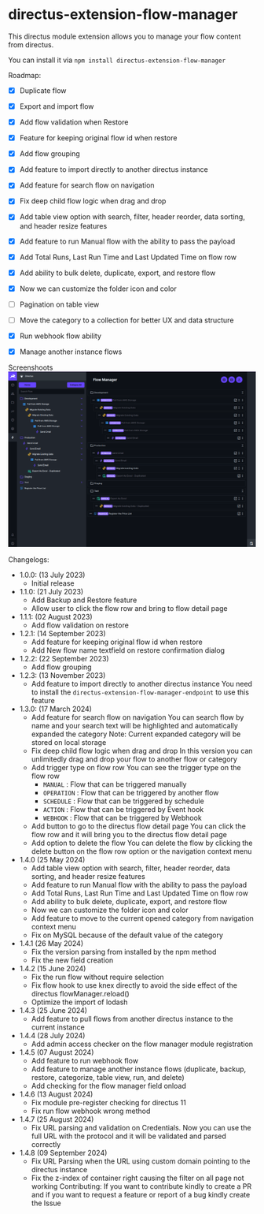# directus-extension-flow-manager
This directus module extension allows you to manage your flow content from directus.

You can install it via ``npm install directus-extension-flow-manager``

Roadmap:
- [x] Duplicate flow
- [x] Export and import flow
- [x] Add flow validation when Restore
- [x] Feature for keeping original flow id when restore
- [x] Add flow grouping
- [x] Add feature to import directly to another directus instance
- [x] Add feature for search flow on navigation
- [x] Fix deep child flow logic when drag and drop
- [x] Add table view option with search, filter, header reorder, data sorting, and header resize features
- [x] Add feature to run Manual flow with the ability to pass the payload
- [x] Add Total Runs, Last Run Time and Last Updated Time on flow row
- [x] Add ability to bulk delete, duplicate, export, and restore flow
- [x] Now we can customize the folder icon and color
- [ ] Pagination on table view
- [ ] Move the category to a collection for better UX and data structure
- [x] Run webhook flow ability
- [x] Manage another instance flows



Screenshoots
![Latest Screenshot](https://raw.githubusercontent.com/baguse/directus-extension-flow-manager/253b1a1418f70b628fa4c742e9ba22ab864d5786/screenshoots/Screenshot_20240317_123438.png)

Changelogs:
- 1.0.0: (13 July 2023)
  * Initial release
- 1.1.0: (21 July 2023)
  * Add Backup and Restore feature
  * Allow user to click the flow row and bring to flow detail page
- 1.1.1: (02 August 2023)
  * Add flow validation on restore
- 1.2.1: (14 September 2023)
  * Add feature for keeping original flow id when restore
  * Add New flow name textfield on restore confirmation dialog
- 1.2.2: (22 September 2023)
  * Add flow grouping
- 1.2.3: (13 November 2023)
  * Add feature to import directly to another directus instance
    You need to install the `directus-extension-flow-manager-endpoint` to use this feature
- 1.3.0: (17 March 2024)
  * Add feature for search flow on navigation
    You can search flow by name and your search text will be highlighted and automatically expanded the category
    Note: Current expanded category will be stored on local storage
  * Fix deep child flow logic when drag and drop
    In this version you can unlimitedly drag and drop your flow to another flow or category
  * Add trigger type on flow row
    You can see the trigger type on the flow row
    - `MANUAL` : Flow that can be triggered manually
    - `OPERATION` : Flow that can be triggered by another flow
    - `SCHEDULE` : Flow that can be triggered by schedule
    - `ACTION` : Flow that can be triggered by Event hook
    - `WEBHOOK` : Flow that can be triggered by Webhook
  * Add button to go to the directus flow detail page
    You can click the flow row and it will bring you to the directus flow detail page
  * Add option to delete the flow
    You can delete the flow by clicking the delete button on the flow row option or the navigation context menu
- 1.4.0 (25 May 2024)
  * Add table view option with search, filter, header reorder, data sorting, and header resize features
  * Add feature to run Manual flow with the ability to pass the payload
  * Add Total Runs, Last Run Time and Last Updated Time on flow row
  * Add ability to bulk delete, duplicate, export, and restore flow
  * Now we can customize the folder icon and color
  * Add feature to move to the current opened category from navigation context menu
  * Fix on MySQL because of the default value of the category
- 1.4.1 (26 May 2024)
  * Fix the version parsing from installed by the npm method
  * Fix the new field creation
- 1.4.2 (15 June 2024)
  * Fix the run flow without require selection
  * Fix flow hook to use knex directly to avoid the side effect of the directus flowManager.reload()
  * Optimize the import of lodash
- 1.4.3 (25 June 2024)
  * Add feature to pull flows from another directus instance to the current instance
- 1.4.4 (28 July 2024)
  * Add admin access checker on the flow manager module registration
- 1.4.5 (07 August 2024)
  * Add feature to run webhook flow
  * Add feature to manage another instance flows (duplicate, backup, restore, categorize, table view, run, and delete)
  * Add checking for the flow manager field onload
- 1.4.6 (13 August 2024)
  * Fix module pre-register checking for directus 11
  * Fix run flow webhook wrong method
- 1.4.7 (25 August 2024)
  * Fix URL parsing and validation on Credentials. Now you can use the full URL with the protocol and it will be validated and parsed correctly
- 1.4.8 (09 September 2024)
  * Fix URL Parsing when the URL using custom domain pointing to the directus instance
  * Fix the z-index of container right causing the filter on all page not working
Contributing:
If you want to contribute kindly to create a PR and if you want to request a feature or report of a bug kindly create the Issue

